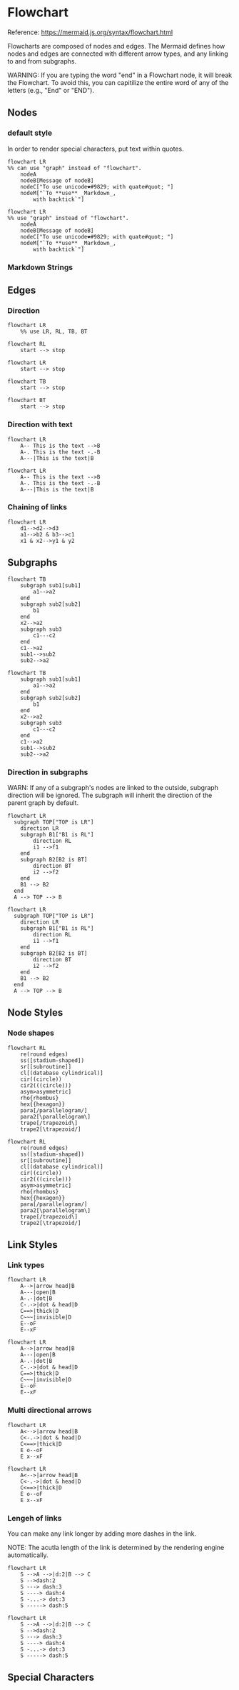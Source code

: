 # Flowchart
Reference: https://mermaid.js.org/syntax/flowchart.html

Flowcharts are composed of nodes and edges. 
The Mermaid defines how nodes and edges are connected with different arrow types, and any linking to and from subgraphs.

WARNING: If you are typing the word "end" in a Flowchart node, it will break the Flowchart.
To avoid this, you can capitilize the entire word of any of the letters (e.g., "End" or "END").

## Nodes 
### default style
In order to render special characters, put text within quotes.
```
flowchart LR
%% can use "graph" instead of "flowchart".
    nodeA
    nodeB[Message of nodeB]
    nodeC["To use unicode❤#9829; with quate#quot; "]
    nodeM["`To **use** _Markdown_, 
        with backtick`"]
```
```mermaid
flowchart LR
%% use "graph" instead of "flowchart".
    nodeA
    nodeB[Message of nodeB]
    nodeC["To use unicode❤#9829; with quate#quot; "]
    nodeM["`To **use** _Markdown_, 
        with backtick`"]
```

### Markdown Strings


## Edges
### Direction
```
flowchart LR
    %% use LR, RL, TB, BT
```
```mermaid
flowchart RL
    start --> stop
```
```mermaid
flowchart LR
    start --> stop
```
```mermaid
flowchart TB
    start --> stop
```
```mermaid
flowchart BT
    start --> stop
```

### Direction with text
```
flowchart LR
    A-- This is the text -->B
    A-. This is the text -.-B
    A---|This is the text|B
```
```mermaid
flowchart LR
    A-- This is the text -->B
    A-. This is the text -.-B
    A---|This is the text|B
```

### Chaining of links
```mermaid
flowchart LR
    d1-->d2-->d3
    a1-->b2 & b3-->c1
    x1 & x2-->y1 & y2
```

## Subgraphs
```
flowchart TB
    subgraph sub1[sub1]
        a1-->a2
    end
    subgraph sub2[sub2]
        b1
    end
    x2-->a2
    subgraph sub3
        c1---c2
    end
    c1-->a2
    sub1-->sub2
    sub2-->a2
```
```mermaid
flowchart TB
    subgraph sub1[sub1]
        a1-->a2
    end
    subgraph sub2[sub2]
        b1
    end
    x2-->a2
    subgraph sub3
        c1---c2
    end
    c1-->a2
    sub1-->sub2
    sub2-->a2
```

### Direction in subgraphs
WARN: If any of a subgraph's nodes are linked to the outside, subgraph direction will be ignored. The subgraph will inherit the direction of the parent graph by default.
```
flowchart LR
  subgraph TOP["TOP is LR"]
    direction LR
    subgraph B1["B1 is RL"]
        direction RL
        i1 -->f1
    end
    subgraph B2[B2 is BT]
        direction BT
        i2 -->f2
    end
    B1 --> B2
  end
  A --> TOP --> B
```
```mermaid
flowchart LR
  subgraph TOP["TOP is LR"]
    direction LR
    subgraph B1["B1 is RL"]
        direction RL
        i1 -->f1
    end
    subgraph B2[B2 is BT]
        direction BT
        i2 -->f2
    end
    B1 --> B2
  end
  A --> TOP --> B
```


## Node Styles
### Node shapes
```
flowchart RL
    re(round edges)
    ss([stadium-shaped])
    sr[[subroutine]]
    cl[(database cylindrical)]
    cir((circle))
    cir2(((circle)))
    asym>asymmetric]
    rho{rhombus}
    hex{{hexagon}}
    para[/parallelogram/]
    para2[\parallelogram\]
    trape[/trapezoid\]
    trape2[\trapezoid/]
```
```mermaid
flowchart RL
    re(round edges)
    ss([stadium-shaped])
    sr[[subroutine]]
    cl[(database cylindrical)]
    cir((circle))
    cir2(((circle)))
    asym>asymmetric]
    rho{rhombus}
    hex{{hexagon}}
    para[/parallelogram/]
    para2[\parallelogram\]
    trape[/trapezoid\]
    trape2[\trapezoid/]
```

## Link Styles
### Link types
```
flowchart LR
    A-->|arrow head|B
    A---|open|B
    A-.-|dot|B
    C-.->|dot & head|D
    C==>|thick|D
    C~~~|invisible|D
    E--oF
    E--xF
```
```mermaid
flowchart LR
    A-->|arrow head|B
    A---|open|B
    A-.-|dot|B
    C-.->|dot & head|D
    C==>|thick|D
    C~~~|invisible|D
    E--oF
    E--xF
```

### Multi directional arrows
```
flowchart LR
    A<-->|arrow head|B
    C<-.->|dot & head|D
    C<==>|thick|D
    E o--oF
    E x--xF
```
```mermaid
flowchart LR
    A<-->|arrow head|B
    C<-.->|dot & head|D
    C<==>|thick|D
    E o--oF
    E x--xF
```

### Lengeh of links
You can make any link longer by adding more dashes in the link.

NOTE: The acutla length of the link is determined by the rendering engine automatically.
```
flowchart LR
    S -->A -->|d:2|B --> C
    S -->dash:2
    S ---> dash:3
    S ----> dash:4
    S -...-> dot:3
    S -----> dash:5
```
```mermaid
flowchart LR
    S -->A -->|d:2|B --> C
    S -->dash:2
    S ---> dash:3
    S ----> dash:4
    S -...-> dot:3
    S -----> dash:5
```

## Special Characters